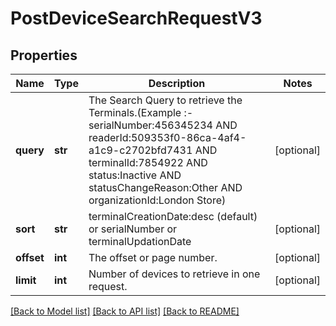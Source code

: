 # PostDeviceSearchRequestV3

## Properties
Name | Type | Description | Notes
------------ | ------------- | ------------- | -------------
**query** | **str** | The Search Query to retrieve the Terminals.(Example :- serialNumber:456345234 AND readerId:509353f0-86ca-4af4-a1c9-c2702bfd7431  AND terminalId:7854922 AND status:Inactive AND statusChangeReason:Other AND organizationId:London Store) | [optional] 
**sort** | **str** | terminalCreationDate:desc (default) or serialNumber or terminalUpdationDate | [optional] 
**offset** | **int** | The offset or page number. | [optional] 
**limit** | **int** | Number of devices to retrieve in one request. | [optional] 

[[Back to Model list]](../README.md#documentation-for-models) [[Back to API list]](../README.md#documentation-for-api-endpoints) [[Back to README]](../README.md)


